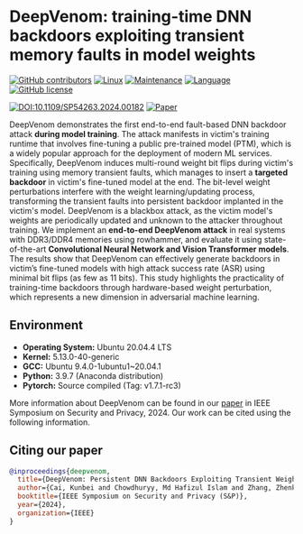 # DeepVenom: training-time DNN backdoors exploiting transient memory faults in model weights

[![GitHub contributors](https://img.shields.io/github/contributors/casrl/deepvenom.svg)](https://GitHub.com/casrl/deepvenom/graphs/contributors/) [![Linux](https://badgen.net/static/os/linux/red)](https://badgen.net/static/os/Linux/red) [![Maintenance](https://img.shields.io/badge/Maintained%3F-yes-brightgreen.svg)](https://GitHub.com/casrl/deepvenom/graphs/commit-activity) [![Language](https://img.shields.io/badge/Made%20with-C/C++,Python-1f425f.svg)]([https://isocpp.org/std/the-standard](https://img.shields.io/badge/Made%20with-C/C++,Python-1f425f.svg)) [![GitHub license](https://img.shields.io/badge/License-Apache_2.0-blue.svg)](https://github.com/casrl/deepvenom/blob/master/LICENSE)

[![DOI:10.1109/SP54263.2024.00182](https://zenodo.org/badge/DOI/10.1109/SP54263.2024.00182.svg)](https://casrl.ece.ucf.edu/) [![Paper](https://img.shields.io/badge/Paper%20in-IEEE%20S&P%202024-red.svg)](https://casrl.ece.ucf.edu/wp-content/uploads/2024/03/2024-sp-deepvenom.pdf)


DeepVenom demonstrates the first end-to-end fault-based DNN backdoor attack **during model training**. The attack manifests in victim's training runtime that involves fine-tuning a public pre-trained model (PTM), which is a widely popular approach for the deployment of modern ML services. Specifically, DeepVenom induces multi-round weight bit flips during victim's training using memory transient faults, which manages to insert a **targeted backdoor** in victim's fine-tuned model at the end. The bit-level weight perturbations interfere with the weight learning/updating process, transforming the transient faults into persistent backdoor implanted in the victim's model. DeepVenom is a blackbox attack, as the victim model's weights are periodically updated and unknown to the attacker throughout training. We implement an __end-to-end DeepVenom attack__ in real systems with DDR3/DDR4 memories using rowhammer, and evaluate it using state-of-the-art **Convolutional Neural Network and Vision Transformer models**. The results show that DeepVenom can effectively generate backdoors in victim’s fine-tuned models with high attack success rate (ASR) using minimal bit flips (as few as 11 bits). This study highlights the practicality of training-time backdoors through hardware-based weight perturbation, which represents a new dimension in adversarial machine learning.


## Environment
- **Operating System:** Ubuntu 20.04.4 LTS
- **Kernel:** 5.13.0-40-generic
- **GCC:** Ubuntu 9.4.0-1ubuntu1~20.04.1
- **Python:** 3.9.7 (Anaconda distribution)
- **Pytorch:** Source compiled (Tag: v1.7.1-rc3)

More information about DeepVenom can be found in our [paper](https://casrl.ece.ucf.edu/wp-content/uploads/2024/03/2024-sp-deepvenom.pdf) in IEEE Symposium on Security and Privacy, 2024. Our work can be cited using the following information.

## Citing our paper  
```bibtex
@inproceedings{deepvenom,
  title={DeepVenom: Persistent DNN Backdoors Exploiting Transient Weight Perturbations in Memories},
  author={Cai, Kunbei and Chowdhuryy, Md Hafizul Islam and Zhang, Zhenkai and Yao, Fan},
  booktitle={IEEE Symposium on Security and Privacy (S&P)},
  year={2024},
  organization={IEEE}
}
```
